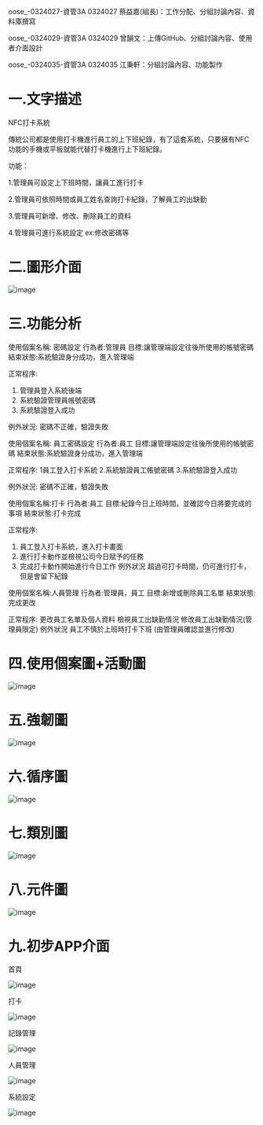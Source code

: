  oose_-0324027-資管3A 0324027 蔡益嘉(組長)：工作分配、分組討論內容、資料庫撰寫
 
 oose_-0324029-資管3A 0324029 曾韻文：上傳GitHub、分組討論內容、使用者介面設計
 
 oose_-0324035-資管3A 0324035 江秉軒：分組討論內容、功能製作
 
# 一.文字描述
 
NFC打卡系統

傳統公司都是使用打卡機進行員工的上下班紀錄，有了這套系統，只要擁有NFC功能的手機或平板就能代替打卡機進行上下班紀錄。

功能：

1.管理員可設定上下班時間，讓員工進行打卡

2.管理員可依照時間或員工姓名查詢打卡紀錄，了解員工的出缺勤

3.管理員可新增、修改、刪除員工的資料

4.管理員可進行系統設定 ex:修改密碼等

# 二.圖形介面
![image](https://cloud.githubusercontent.com/assets/22362815/20486990/b811c686-b03c-11e6-9e15-f22496bf7387.jpg)

# 三.功能分析
使用個案名稱: 密碼設定
行為者:管理員
目標:讓管理端設定往後所使用的帳號密碼
結束狀態:系統驗證身分成功，進入管理端

正常程序:
1.	管理員登入系統後端
2.	系統驗證管理員帳號密碼
3.	系統驗證登入成功

例外狀況:
密碼不正確，驗證失敗


使用個案名稱: 員工密碼設定
行為者:員工
目標:讓管理端設定往後所使用的帳號密碼
結束狀態:系統驗證身分成功，進入管理端

正常程序:
1員工登入打卡系統
2.系統驗證員工帳號密碼
3.系統驗證登入成功

例外狀況:
密碼不正確，驗證失敗
 

使用個案名稱:打卡
行為者:員工
目標:紀錄今日上班時間，並確認今日將要完成的事項
結束狀態:打卡完成

正常程序:
1.	員工登入打卡系統，進入打卡畫面
2.	進行打卡動作並檢視公司今日賦予的任務
3.	完成打卡動作開始進行今日工作
例外狀況
超過可打卡時間，仍可進行打卡，但是會留下紀錄


使用個案名稱:人員管理
行為者:管理員，員工
目標:新增或刪除員工名單
結束狀態:完成更改

正常程序:
更改員工名單及個人資料
檢視員工出缺勤情況
修改員工出缺勤情況(管理員限定)
例外狀況
員工不慎於上班時打卡下班
(由管理員確認並進行修改)

# 四.使用個案圖+活動圖
![image](https://cloud.githubusercontent.com/assets/22362815/19692360/45fcd5fa-9b0a-11e6-82ce-626e3181a043.jpg)

# 五.強韌圖
![image](https://cloud.githubusercontent.com/assets/22362815/20487029/dad311e8-b03c-11e6-95ae-9dcc675e2efe.jpg)

# 六.循序圖
![image](https://cloud.githubusercontent.com/assets/22362815/20716291/ab8e2cd2-b68c-11e6-96ba-183ac76279bf.jpg)

# 七.類別圖
![image](https://cloud.githubusercontent.com/assets/22362815/21285791/6df44eac-c47d-11e6-83ce-98711f61a17d.jpg)

# 八.元件圖
![image](https://cloud.githubusercontent.com/assets/22362815/21963595/eb42a3ec-db78-11e6-8ef3-b8b82ff36112.jpg)

# 九.初步APP介面

首頁

![image](https://cloud.githubusercontent.com/assets/22362815/21963600/eb4a84a4-db78-11e6-813b-97211bb8d221.png)

打卡

![image](https://cloud.githubusercontent.com/assets/22362815/21963596/eb434eaa-db78-11e6-8f5d-85544590e4cd.png)

記錄管理

![image](https://cloud.githubusercontent.com/assets/22362815/21963598/eb479ee2-db78-11e6-9b85-410392ff801a.png)

人員管理

![image](https://cloud.githubusercontent.com/assets/22362815/21963599/eb48cb00-db78-11e6-8b8b-101201315fa7.png)

系統設定

![image](https://cloud.githubusercontent.com/assets/22362815/21963597/eb43e3ba-db78-11e6-963d-af610ee10acc.png)
